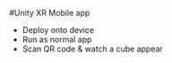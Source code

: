 #Unity XR Mobile app

- Deploy onto device
- Run as normal app
- Scan QR code & watch a cube appear
